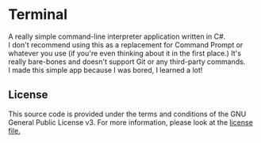 # Terminal
A really simple command-line interpreter application written in C#.</br>
I don't recommend using this as a replacement for Command Prompt or whatever you use (if you're even thinking about it in the first place.) It's really bare-bones and doesn't support Git or any third-party commands.</br>
I made this simple app because I was bored, I learned a lot!
## License
This source code is provided under the terms and conditions of the GNU General Public License v3. For more information, please look at the [license file.](LICENSE.txt)
